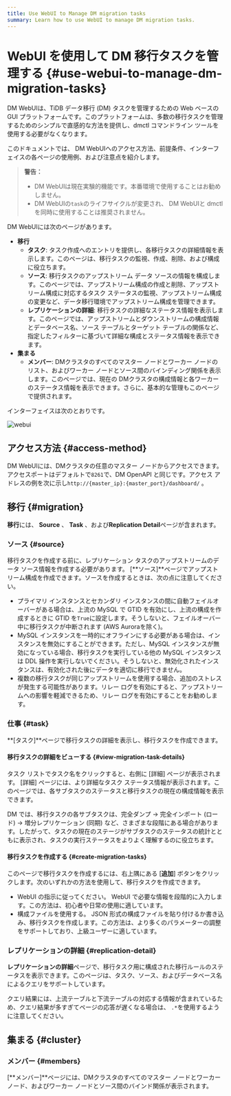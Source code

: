 ```yaml
---
title: Use WebUI to Manage DM migration tasks
summary: Learn how to use WebUI to manage DM migration tasks.
---
```


# WebUI を使用して DM 移行タスクを管理する {#use-webui-to-manage-dm-migration-tasks}

DM WebUIは、TiDB データ移行 (DM) タスクを管理するための Web ベースの GUI プラットフォームです。このプラットフォームは、多数の移行タスクを管理するためのシンプルで直感的な方法を提供し、dmctl コマンドライン ツールを使用する必要がなくなります。

このドキュメントでは、 DM WebUIへのアクセス方法、前提条件、インターフェイスの各ページの使用例、および注意点を紹介します。

> **警告：**
>
> -   DM WebUIは現在実験的機能です。本番環境で使用することはお勧めしません。
> -   DM WebUIの`task`のライフサイクルが変更され、 DM WebUIと dmctl を同時に使用することは推奨されません。

DM WebUIには次のページがあります。

-   **移行**
    -   **タスク**: タスク作成へのエントリを提供し、各移行タスクの詳細情報を表示します。このページは、移行タスクの監視、作成、削除、および構成に役立ちます。
    -   **ソース**: 移行タスクのアップストリーム データ ソースの情報を構成します。このページでは、アップストリーム構成の作成と削除、アップストリーム構成に対応するタスク ステータスの監視、アップストリーム構成の変更など、データ移行環境でアップストリーム構成を管理できます。
    -   **レプリケーションの詳細**: 移行タスクの詳細なステータス情報を表示します。このページでは、アップストリームとダウンストリームの構成情報とデータベース名、ソース テーブルとターゲット テーブルの関係など、指定したフィルターに基づいて詳細な構成とステータス情報を表示できます。
-   **集まる**
    -   **メンバー**: DMクラスタのすべてのマスター ノードとワーカー ノードのリスト、およびワーカー ノードとソース間のバインディング関係を表示します。このページでは、現在の DMクラスタの構成情報と各ワーカーのステータス情報を表示できます。さらに、基本的な管理もこのページで提供されます。

インターフェイスは次のとおりです。

![webui](https://download.pingcap.com/images/docs/dm/dm-webui-preview-en.png)

## アクセス方法 {#access-method}

DM WebUIには、DMクラスタの任意のマスター ノードからアクセスできます。アクセスポートはデフォルトで`8261`で、DM OpenAPI と同じです。アクセス アドレスの例を次に示し`http://{master_ip}:{master_port}/dashboard/` 。

## 移行 {#migration}

**移行**には、 <strong>Source</strong> 、 <strong>Task</strong> 、および<strong>Replication Detail</strong>ページが含まれます。

### ソース {#source}

移行タスクを作成する前に、レプリケーション タスクのアップストリームのデータ ソース情報を作成する必要があります。 [**ソース]**ページでアップストリーム構成を作成できます。ソースを作成するときは、次の点に注意してください。

-   プライマリ インスタンスとセカンダリ インスタンスの間に自動フェイルオーバーがある場合は、上流の MySQL で GTID を有効にし、上流の構成を作成するときに GTID を`True`に設定します。そうしないと、フェイルオーバー中に移行タスクが中断されます (AWS Auroraを除く)。
-   MySQL インスタンスを一時的にオフラインにする必要がある場合は、インスタンスを無効にすることができます。ただし、MySQL インスタンスが無効になっている場合、移行タスクを実行している他の MySQL インスタンスは DDL 操作を実行しないでください。そうしないと、無効化されたインスタンスは、有効化された後にデータを適切に移行できません。
-   複数の移行タスクが同じアップストリームを使用する場合、追加のストレスが発生する可能性があります。リレー ログを有効にすると、アップストリームへの影響を軽減できるため、リレー ログを有効にすることをお勧めします。

### 仕事 {#task}

**[タスク]**ページで移行タスクの詳細を表示し、移行タスクを作成できます。

#### 移行タスクの詳細をビューする {#view-migration-task-details}

タスク リストでタスク名をクリックすると、右側に [詳細] ページが表示されます。 [詳細] ページには、より詳細なタスク ステータス情報が表示されます。このページでは、各サブタスクのステータスと移行タスクの現在の構成情報を表示できます。

DM では、移行タスクの各サブタスクは、完全ダンプ -&gt; 完全インポート (ロード) -&gt; 増分レプリケーション (同期) など、さまざまな段階にある場合があります。したがって、タスクの現在のステージがサブタスクのステータスの統計とともに表示され、タスクの実行ステータスをよりよく理解するのに役立ちます。

#### 移行タスクを作成する {#create-migration-tasks}

このページで移行タスクを作成するには、右上隅にある [**追加**] ボタンをクリックします。次のいずれかの方法を使用して、移行タスクを作成できます。

-   WebUI の指示に従ってください。 WebUI で必要な情報を段階的に入力します。この方法は、初心者や日常の使用に適しています。
-   構成ファイルを使用する。 JSON 形式の構成ファイルを貼り付けるか書き込み、移行タスクを作成します。この方法は、より多くのパラメーターの調整をサポートしており、上級ユーザーに適しています。

### レプリケーションの詳細 {#replication-detail}

**レプリケーションの詳細**ページで、移行タスク用に構成された移行ルールのステータスを表示できます。このページは、タスク、ソース、およびデータベース名によるクエリをサポートしています。

クエリ結果には、上流テーブルと下流テーブルの対応する情報が含まれているため、クエリ結果が多すぎてページの応答が遅くなる場合は、 `.*`を使用するように注意してください。

## 集まる {#cluster}

### メンバー {#members}

[**メンバー]**ページには、DMクラスタのすべてのマスター ノードとワーカー ノード、およびワーカー ノードとソース間のバインド関係が表示されます。
